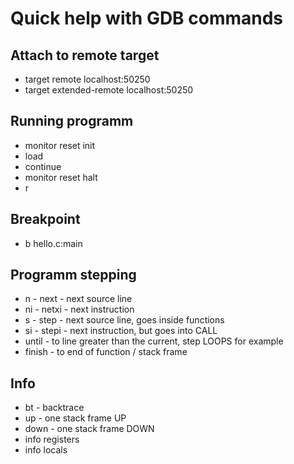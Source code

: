 # Quick help with GDB commands

## Attach to remote target

- target remote localhost:50250
- target extended-remote localhost:50250

## Running programm

- monitor reset init
- load
- continue
- monitor reset halt
- r

## Breakpoint

- b hello.c:main

## Programm stepping

- n - next - next source line
- ni - netxi - next instruction
- s - step - next source line, goes inside functions
- si - stepi - next instruction, but goes into CALL
- until - to line greater than the current, step LOOPS for example
- finish - to end of function / stack frame

## Info

- bt - backtrace
- up - one stack frame UP
- down - one stack frame DOWN
- info registers
- info locals
